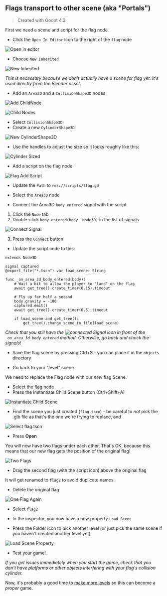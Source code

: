 ## Flags transport to other scene (aka "Portals")

> Created with Godot 4.2

First we need a scene and script for the flag node.

* Click the `Open In Editor` icon to the right of the `flag` node

![Open in editor](quick_start_3d_platformer_2/flag_open_in_editor.png)

* Choose `New Inherited`

![New Inherited](quick_start_3d_platformer_2/new_inherited.png)

_This is necessary because we don't actually have a scene for flag yet. It's used directly from the Blender asset._

* Add an `Area3D` and a `CollisionShape3D` nodes

![Add ChildNode](flag_portals/add_child_node.png)

![Child Nodes](flag_portals/child_nodes.png)

* Select `CollisionShape3D`
* Create a new `CylinderShape3D`

![New CylinderShape3D](flag_portals/new_cylindershape3d.png)

* Use the handles to adjust the size so it looks roughly like this:

![Cylinder Sized](flag_portals/cylinder_sized.png)

* Add a script on the flag node

![Flag Add Script](flag_portals/flag_add_script.png)

* Update the `Path` to `res://scripts/flag.gd`

* Select the `Area3D` node

* Connect the Area3D `body_entered` signal with the script
 1. Click the `Node` tab
 2. Double-click `body_entered(body: Node3D)` in the list of signals

![Connect Signal](flag_portals/connect_signal_1.png)

  3. Press the `Connect` button

* Update the script code to this:

```gdscript
extends Node3D

signal captured
@export_file("*.tscn") var load_scene: String

func _on_area_3d_body_entered(body):
	# Wait a bit to allow the player to "land" on the flag
	await get_tree().create_timer(0.15).timeout

	# Fly up for half a second
	body.gravity = -100
	captured.emit()
	await get_tree().create_timer(0.5).timeout

	if load_scene and get_tree():
		get_tree().change_scene_to_file(load_scene)
```

_Check that you still have the ![connected Signal](assets/icon_connected_signal.png) icon in front of the `_on_area_3d_body_entered` method. Otherwise, go back and check the signals!_

* Save the flag scene by pressing Ctrl+S - you can place it in the `objects` directory

* Go back to your "level" scene

We need to replace the Flag node with our _new_ flag Scene.

* Select the flag node
* Press the Instantiate Child Scene button (Ctrl+Shift+A)

![Instantiate Child Scene](flag_portals/instantiate_child_scene.png)

 * Find the scene you just created (`flag.tscn`) - be careful to *not* pick the .glb file as that's the one we're trying to replace, and

![Select flag.tscn](flag_portals/select_flag_tscn.png)

* Press **Open**

You will now have two flags under each other. That's OK, because this means that our new flag gets the position of the original flag!

![Two Flags](flag_portals/two_flags.png)

* Drag the second flag (with the script icon) above the original flag 

It will get renamed to `flag2` to avoid duplicate names.

* Delete the original flag

![One Flag Again](flag_portals/one_flag_again.png)

* Select `flag2`

* In the inspector, you now have a new property `Load Scene`

* Press the Folder icon to pick another level (or just pick the same scene if you haven't created another level yet)

![Load Scene Property](flag_portals/load_scene_property.png)

* Test your game!

_If you get issues immediately when you start the game, check that you don't have platforms or other objects interfering with your flag's collision cylinder._

Now, it's probably a good time to [make more levels](duplicate_levels.md) so this can become a _proper_ game.

